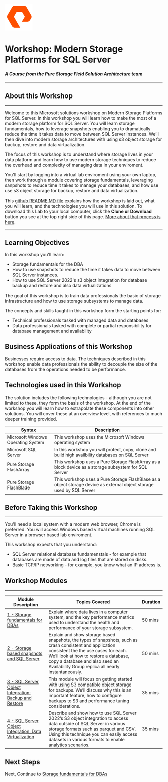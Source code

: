 ![](graphics/purestorage.png)

# Workshop: Modern Storage Platforms for SQL Server

#### <i>A Course from the Pure Storage Field Solution Architecture team</i>

---

## About this Workshop

---

Welcome to this Microsoft solutions workshop on Modern Storage Platforms for SQL Server. In this workshop you will learn how to make the most of a modern storage platform for SQL Server. You will learn storage fundamentals, how to leverage snapshots enabling you to dramatically reduce the time it takes data to move between SQL Server instances. We’ll then dive into modern storage architectures with using s3 object storage for backup, restore and data virtualization. 

The focus of this workshop is to understand where storage lives in your data platform and learn how to use modern storage techniques to reduce the overhead and complexity of managing data in your enviroment.

You'll start by logging into a virtual lab enviroment using your own laptop, then work through a module covering storage fundamentals, leveraging sanpshots to reduce time it takes to manage your databases, and how use use s3 object storage for backup, restore and data virtualization. 

This [github README.MD file](https://lab.github.com/githubtraining/introduction-to-github) explains how the workshop is laid out, what you will learn, and the technologies you will use in this solution. To download this Lab to your local computer, click the **Clone or Download** button you see at the top right side of this page. [More about that process is here](https://help.github.com/en/github/creating-cloning-and-archiving-repositories/cloning-a-repository). 


---

## Learning Objectives

In this workshop you'll learn:

- Storage fundamentals for the DBA
- How to use snapshots to reduce the time it takes data to move between SQL Server instances.
- How to use SQL Server 2022's s3 object integration for database backup and restore and also data virtualizations

The goal of this workshop is to train data professionals the basic of storage infrastructure and how to use storage subsystems to manage data.

The concepts and skills taught in this workshop form the starting points for:

- Technical professionals tasked with managed data and databases
- Data professionals tasked with complete or partial responsibility for database management and availability


## Business Applications of this Workshop

Businesses require access to data. The techniques described in this workshop enable data professionals the ability to decouple the size of the databases from the operations needed to be performance. 


## Technologies used in this Workshop

The solution includes the following technologies - although you are not limited to these, they form the basis of the workshop. At the end of the workshop you will learn how to extrapolate these components into other solutions. You will cover these at an overview level, with references to much deeper training provided.


| Syntax      | Description |
| ----------- | ----------- |
| Microsoft Windows Operating System	 | This workshop uses the Microsoft Windows operating system |
| Microsoft SQL Server | In this workshop you will protect, copy, clone and build high availbility databases on SQL Server |
| Pure Storage FlashArray	 | This workshop uses a Pure Storage FlashArray as a block device as a storage subsystem for SQL Server |
| Pure Storage FlashBlade	 | This workshop uses a Pure Storage FlashBlase as a object storage device as external object storage used by SQL Server  |


## Before Taking this Workshop

---

You'll need a local system with a modern web browser, Chrome is preferred. You will access Windows based virtual machines running SQL Server in a browser based lab enviroment.

This workshop expects that you understand:
* SQL Server relational database fundamenstals - for example that databases are made of data and log files that are stored on disks.
* Basic TCP/IP networking - for example, you know what an IP address is.


## Workshop Modules

---



| Module Description |  Topics Covered | Duration
| ----------- | ----------- | ----------- | 
| [1 - Storage fundamentals for DBAs](./ModernStoragePlatformsForSqlServer/2-StorageSnapshotsForSqlServer.md) | Explain where data lives in a computer system, and the key performance metrics used to understand the health and performance of your storage subsystem. | 50 mins |
| [2 - Storage based snapshots and SQL Server](./ModernStoragePlatformsForSqlServer/2-StorageSnapshotsForSqlServer.md) | Explain and show storage based snapshots, the types of snapshots, such as crash consistent and application consistent the the use cases for each. We’ll look at how to restore a database, copy a database and also seed an Availability Group replica all nearly instantaneously. | 50 mins | 
| [3 - SQL Server Object Integration: Backup and Restore](./ModernStoragePlatformsForSqlServer/3-SQLObjectIntegrationBackupRestore.md) | This module will focus on getting started with using S3 compatible object storage for backups. We’ll discuss why this is an important feature, how to configure backups to S3 and performance tuning considerations. | 35 mins
| [4 - SQL Server Object Integration: Data Virtualization](./ModernStoragePlatformsForSqlServer/4-SQLObjectIntegrationDataVirtualization.md) | Describe and show how to use SQL Server 2022’s S3 object integration to access data outside of SQL Server in various storage formats such as parquet and CSV. Using this technique you can easily access datasets in various formats to enable analytics scenarios. | 35 mins

## Next Steps

Next, Continue to [Storage fundamentals for DBAs](./ModernStoragePlatformsForSqlServer/1-StorageFundamentalsForDBAs.md)

